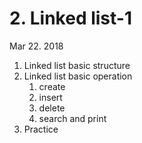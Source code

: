 # 2. Linked list-1

Mar 22. 2018

1. Linked list basic structure
2. Linked list basic operation
   1. create
   2. insert
   3. delete
   4. search and print
3. Practice
